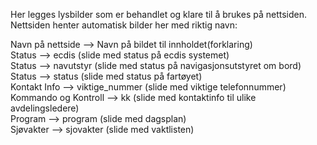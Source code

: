 Her legges lysbilder som er behandlet og klare til å brukes på nettsiden. Nettsiden henter automatisk bilder her med riktig navn:

Navn på nettside  -->  Navn på bildet til innholdet(forklaring)  
Status  -->  ecdis (slide med status på ecdis systemet)  
Status  --> navutstyr (slide med status på navigasjonsutstyret om bord)  
Status --> status (slide med status på fartøyet)  
Kontakt Info  -->  viktige_nummer (slide med viktige telefonnummer)  
Kommando og Kontroll  -->  kk (slide med kontaktinfo til ulike avdelingsledere)  
Program  --> program (slide med dagsplan)  
Sjøvakter  --> sjovakter (slide med vaktlisten)  
